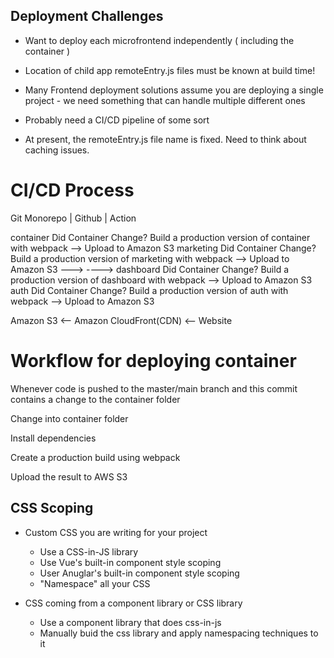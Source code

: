## Deployment Challenges

- Want to deploy each microfrontend independently ( including the container )

- Location of child app remoteEntry.js files must be known at build time!

- Many Frontend deployment solutions assume you are deploying a single project - we need something that can handle multiple different ones

- Probably need a CI/CD pipeline of some sort

- At present, the remoteEntry.js file name is fixed. Need to think about caching issues.

# CI/CD Process

Git Monorepo   |            Github            |                      Action

container           Did Container Change?           Build a production version of container with webpack  --> Upload to Amazon S3
marketing           Did Container Change?           Build a production version of marketing with webpack --> Upload to Amazon S3
            --->                            ---->
dashboard           Did Container Change?           Build a production version of dashboard with webpack --> Upload to Amazon S3
auth                Did Container Change?           Build a production version of auth with webpack --> Upload to Amazon S3



Amazon S3  <-- Amazon CloudFront(CDN) <-- Website


# Workflow for deploying container

Whenever code is pushed to the master/main branch and this commit contains a change to the container folder

Change into container folder

Install dependencies

Create a production build using webpack

Upload the result to AWS S3

## CSS Scoping 

- Custom CSS you are writing for your project
    - Use a CSS-in-JS library
    - Use Vue's built-in component style scoping
    - User Anuglar's built-in component style scoping
    - "Namespace" all your CSS

- CSS coming from a component library or CSS library
    - Use a component library that does css-in-js
    - Manually buid the css library and apply namespacing techniques to it